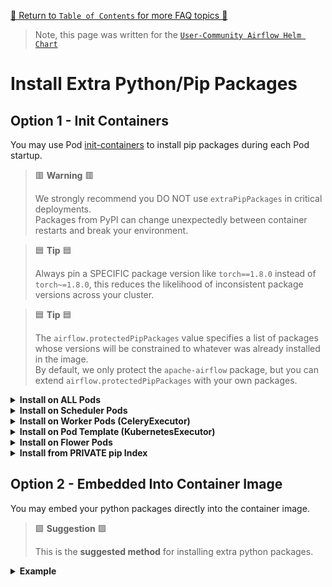 [🔗 Return to `Table of Contents` for more FAQ topics 🔗](../../../README.md#frequently-asked-questions)

> Note, this page was written for the [`User-Community Airflow Helm Chart`](../../../)

# Install Extra Python/Pip Packages

## Option 1 - Init Containers

You may use Pod [init-containers](https://kubernetes.io/docs/concepts/workloads/pods/init-containers/) to install pip packages during each Pod startup.

> 🟥 __Warning__ 🟥
>
> We strongly recommend you DO NOT use `extraPipPackages` in critical deployments.
> <br>
> Packages from PyPI can change unexpectedly between container restarts and break your environment.

> 🟦 __Tip__ 🟦
>
> Always pin a SPECIFIC package version like `torch==1.8.0` instead of `torch~=1.8.0`,
> this reduces the likelihood of inconsistent package versions across your cluster.

> 🟦 __Tip__ 🟦
>
> The `airflow.protectedPipPackages` value specifies a list of packages whose versions will be constrained to whatever was already installed in the image.
> <br>
> By default, we only protect the `apache-airflow` package, but you can extend `airflow.protectedPipPackages` with your own packages.

<details>
<summary>
  <b>Install on ALL Pods</b>
</summary>

---

The `airflow.extraPipPackages` value installs pip packages on all Airflow Pods.

For example, to install `torch` on all Airflow Pods:

```yaml
airflow:
  extraPipPackages:
    - "torch==1.8.0"
```

> 🟨 __Note__ 🟨
> 
> Global packages defined in `airflow.extraPipPackages` will NOT be installed in the KubernetesExecutor pod template.

</details>

<details>
<summary>
  <b>Install on Scheduler Pods</b>
</summary>

---

The `scheduler.extraPipPackages` value installs pip packages on the Airflow Scheduler Pods.

For example, to install `torch` on the Scheduler Pods only:

```yaml
scheduler:
  extraPipPackages:
    - "torch==1.8.0"
```

> 🟦 __Tip__ 🟦
>
> If the same package is defined in both `airflow.extraPipPackages` and `scheduler.extraPipPackages`, 
> the version in `scheduler.extraPipPackages` will take precedence.
>
> This is because packages from deployment-specific values are listed at the END of the `pip install` command.

</details>

<details>
<summary>
  <b>Install on Worker Pods (CeleryExecutor)</b>
</summary>

---

The `worker.extraPipPackages` value installs pip packages on the Airflow Worker Pods.

For example, to install `torch` on the Worker Pods only:

```yaml
worker:
  extraPipPackages:
    - "torch==1.8.0"
```

> 🟦 __Tip__ 🟦
>
> If the same package is defined in both `airflow.extraPipPackages` and `worker.extraPipPackages`, 
> the version in `worker.extraPipPackages` will take precedence.
>
> This is because packages from deployment-specific values are listed at the END of the `pip install` command.

</details>

<details>
<summary>
  <b>Install on Pod Template (KubernetesExecutor)</b>
</summary>

---

The `airflow.kubernetesPodTemplate.extraPipPackages` value installs pip packages in the KubernetesExecutor Pod Template.

For example, to install `torch` on the KubernetesExecutor Pod Template only:

```yaml
airflow:
  kubernetesPodTemplate:
    extraPipPackages:
      - "torch==1.8.0"
```

> 🟨 __Note__ 🟨
> 
> Global packages defined in `airflow.extraPipPackages` will NOT be installed in the KubernetesExecutor pod template.

</details>

<details>
<summary>
  <b>Install on Flower Pods</b>
</summary>

---

The `flower.extraPipPackages` value installs pip packages on the Flower Pods.

For example, to install `torch` on the Flower Pods only:

```yaml
flower:
  extraPipPackages:
    - "torch==1.8.0"
```

> 🟦 __Tip__ 🟦
>
> If the same package is defined in both `airflow.extraPipPackages` and `flower.extraPipPackages`, 
> the version in `flower.extraPipPackages` will take precedence.
>
> This is because packages from deployment-specific values are listed at the END of the `pip install` command.

</details>

<details>
<summary>
  <b>Install from PRIVATE pip Index</b>
</summary>

---

Pip can install packages from a private Python Package Index using the `--index-url` argument or `PIP_INDEX_URL` environment variable.

For example, to install `my-internal-package` from a private index hosted at `example.com/packages/simple/`:

```yaml
airflow:
  config:
    ## pip configs can be set with environment variables
    PIP_TIMEOUT: 60
    PIP_INDEX_URL: https://<username>:<password>@example.com/packages/simple/
    PIP_TRUSTED_HOST: example.com
  
  extraPipPackages:
    - "my-internal-package==1.0.0"
```

</details>

## Option 2 - Embedded Into Container Image

You may embed your python packages directly into the container image.

> 🟩 __Suggestion__ 🟩
> 
> This is the __suggested method__ for installing extra python packages.

<details>
<summary>
  <b>Example</b>
</summary>

---

This chart uses the official [`apache/airflow`](https://hub.docker.com/r/apache/airflow) Docker images.

Here is a Dockerfile that extends `apache/airflow:2.2.5-python3.8` with the `torch` package:

```dockerfile
FROM apache/airflow:2.2.5-python3.8

# install your pip packages
RUN pip install --no-cache-dir \
    torch~=1.8.0
```

You might then build and tag this Dockerfile as `MY_REPO:MY_TAG`.

The following values tell the chart to use the `MY_REPO:MY_TAG` container image:

```yaml
airflow:
  image:
    repository: MY_REPO
    tag: MY_TAG
        
    ## WARNING: even if set to "Always" DO NOT reuse tag names, 
    ##          containers only pull the latest image when restarting
    pullPolicy: IfNotPresent
```

> 🟥 __Warning__ 🟥
>
> Ensure that you NEVER REUSE an image tag name.
> <br>
> This ensures that whenever you update `airflow.image.tag`, all airflow pods will restart and have the same packages.
> <br>
> For example, you may append a version or git hash corresponding to your packages:
>
> 1. `MY_REPO:MY_TAG-v1`, `MY_REPO:MY_TAG-v2`, `MY_REPO:MY_TAG-v3`
> 2. `MY_REPO:MY_TAG-0.1.0`, `MY_REPO:MY_TAG-0.1.1`, `MY_REPO:MY_TAG-0.1.3`
> 3. `MY_REPO:MY_TAG-a1a1a1a`, `MY_REPO:MY_TAG-a2a2a3a`, `MY_REPO:MY_TAG-a3a3a3a`

</details>